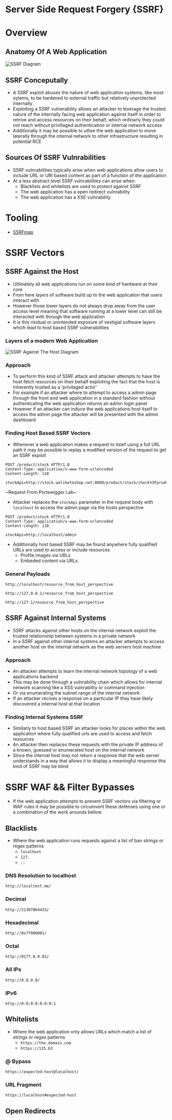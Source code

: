 # Server Side Request Forgery {SSRF}

# Overview

## Anatomy Of A Web Application

![SSRF Diagram](./images/SSRF_Diagram.png)

## SSRF Conceputally

+ A SSRF exploit abuses the nature of web application systems, like most sytems, to be hardened to external traffic but relatively unprotected internally
+ Exploiting a SSRF vulnerability allows an attacker to leverage the trusted nature of the internally facing web application against itself in order to retrive and access resources on their behalf, which ordinarly they could not reach without privillaged authentication or internal network access
+ Additionally it may be possible to utlise the web application to move laterally through the internal network to other infrastructure resulting in potential RCE

## Sources Of SSRF Vulnrabilities

+ SSRF vulnrabilities typically arise when web applications allow users to include URL or URI based content as part of a function of the application
+ At a less abstract level SSRF vulnrabilities can arise when: 
	+ Blacklists and whitelists are used to protect against SSRF
	+ The web application has a open redirect vulnrability
	+ The web application has a XXE vulnrability 

# Tooling

+ [SSRFmap](https://github.com/swisskyrepo/SSRFmap)

# SSRF Vectors

## SSRF Against the Host

+ Ultimately all web applications run on some kind of hardware at their core
+ From here layers of software build up to the web application that users interact with
+ However those lower layers do not always drop away from the user access level meaning that software running at a lower level can still be interacted with through the web application
+ It is this risidual or unintended exposure of vestigial software layers which lead to host based SSRF vulnerabilities

### Layers of a modern Web Application

![SSRF Against The Host Diagram](./images/WebApp_Host_Diagram.png)

### Approach

+ To perform this kind of SSRF attack and attacker attempts to have the host fetch resources on their behalf exploiting the fact that the host is inherently trusted as a 'privilaged actor'
+ For example if an attacker where to attempt to access a admin page through the front end web application in a standard fashion without authenticating the web application returns an admin login panel
+ However if an attacker can induce the web applications host itself to access the admin page the attacker will be presented with the admin dashboard

### Finding Host Based SSRF Vectors

+ Whenever a web application makes a request to itslef using a full URL path it may be possible to replay a modified version of the request to get an SSRF exploit

```
POST /product/stock HTTP/1.0
Content-Type: application/x-www-form-urlencoded
Content-Length: 118

stockApi=http://stock.weliketoshop.net:8080/product/stock/check%3FproductId%3D6%26storeId%3D1 
```  
~Request From Portswigger Lab~

+ Attacker replaces the `stockApi` parameter in the request body with `localhost` to access the admin page via the hosts perspective

```
POST /product/stock HTTP/1.0
Content-Type: application/x-www-form-urlencoded
Content-Length: 118

stockApi=http://localhost/admin 
```  

+ Additionally host based SSRF may be found anywhere fully qualified  URLs are used to access or include resources
	+ Profile images via URLs
	+ Embeded content via URLs

### General Payloads

`http://localhost/resource_from_host_perspective`

`http://127.0.0.1/resource_from_host_perspective`

`http://127.1/resource_from_host_perspective`

## SSRF Against Internal Systems

+ SSRF attacks against other hosts on the internal network exploit the trusted relationship between systems in a private network
+ In a SSRF against other internal systems an attacker attempts to access another host on the internal network as the web servers host machine

### Approach

+ An attacker attempts to learn the internal network topology of a web applications backend
+ This may be done through a vulnrability chain which allows for internal network scanning like a XSS vulnrability or command injection
+ Or via enumerating the subnet range of the internal network
+ If an attacker recives a response on a particular IP they have likely discovered a internal host at that location

### Finding Internal Systems SSRF

+ Similarly to host based SSRF an attacker looks for places within the web application where fully qualified urls are used to access and fetch resources
+ An attacker then replaces these requests with the private IP address of a known, guessed or enumerated host on the internal network
+ Since the internal host may not return a response that the web server understands in a way that allows it to display a meaningful response this kind of SSRF may be blind

# SSRF WAF && Filter Bypasses

+ If the web application attempts to prevent SSRF vectors via filtering or WAF rules it may be possible to circumvent these defenses using one or a combination of the work arounds bellow

## Blacklists

+ Where the web application runs requests against a list of ban strings or regex patterns
	+ `localhost`
	+ `127.`
	+ `::`

### DNS Resolution to localhost

`http://localtest.me/`

### Decimal

`http://21307064433/`

### Hexadecimal

`http://0x7f000001/`

### Octal

`http://0177.0.0.01/`

### All IPs

`http://0.0.0.0/`

### IPv6

`http://0:0:0:0:0:0:0:1`

## Whitelists

+ Where the web application only allows URLs which match a list of strings or regex patterns
	+ `https://the.domain.com`
	+ `https://125.63`

### @ Bypass

`https://expected-host@localhost/`

### URL Fragment

`https://localhost#expected-host`

## Open Redirects
